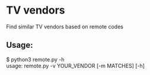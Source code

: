 # TV vendors
Find similar TV vendors based on remote codes

## Usage:
$ python3 remote.py -h   
usage: remote.py  -v YOUR_VENDOR  [-m MATCHES]  [-h]
